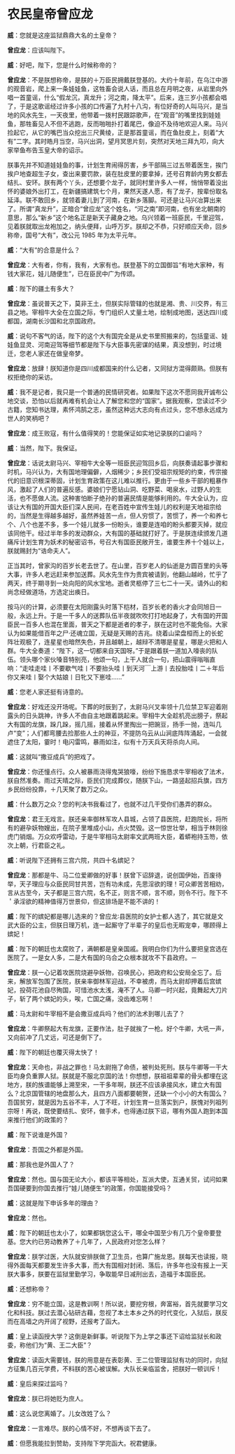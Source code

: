 ﻿# 农民皇帝曾应龙

**威**：您就是这座监狱鼎鼎大名的土皇帝？

**曾应龙**：应该叫陛下。

**威**：好吧，陛下，您是什么时候称帝的？

**曾应龙**：不是朕想称帝，是朕的＋万臣民拥戴朕登基的。大约十年前，在乌江中游的观音岩，爬上来一条娃娃鱼，这牲畜会说人话，而且总在月明之夜，从岩里向外唱一首童谣，什么“假龙沉，真龙升；河之南，降太平”。后来，连三岁小孩都会唱了，于是这歌谣经过许多小孩的口传遍了九村十八沟，有位好奇的人叫马兴，是当地的风水先生，一天夜里，他带着一拨村民跟踪歌声，在“观音”的嘴里找到娃娃鱼，那牲畜见人不但不逃跑，反而啪啪扑打着尾巴，像迫不及待地欢迎人来。马兴捡起它，从它的嘴巴当众挖出三尺黄绫，正是那首童谣，而在鱼肚皮上，刻着“大有”二字。其时皓月当空，马兴出洞，望月冥思片刻，突然对天地三拜九叩，向大家举鱼布告玉皇大帝的诏示。

朕事先并不知道娃娃鱼的事，计划生育闹得厉害，乡干部隔三过五带着医生，挨门挨户地查超生子女，查出来要罚款，装在肚皮里的要拿掉，还号召育龄内男女都去结扎、安环。朕有两个丫头，还想要个龙子，就同村里许多人一样，悄悄带着没出怀的婆娘外出打工，在新疆搞建筑七个月，果然天遂人愿，有了龙子，按辈份取名延泽。联不敢回乡，就领着妻儿到了河南，在新乡落脚。可还是让马兴冶算出来了。所谓“真龙升”，正暗合“曾应龙”这个姓名，“河之南”即河南，也有坐北朝南的意思，那么“新乡”这个地名正是新天子藏身之地。乌兴领着一班臣民，千里迎驾，见着朕就取出龙袍加之，纳头便拜，山呼万岁。朕却之不恭，只好顺应天命，回乡称帝，国号“大有”，改公元 1985 年为太平元年。

**威**：“大有”的合意是什么？

**曾应龙**：大有者，你有，我有，大家有也。朕登基下的立国御旨“有地大家种，有钱大家花，娃儿随便生”，已在臣民中广为传颂。

**威**：陛下的疆土有多大？

**曾应龙**：虽说普天之下，莫非王土，但朕实际管辖的也就是湘、贵、川交界，有三县之地。宰相牛大全在立国之际，专门组织人丈量土地，绘制成地图，送达四川成都国，湖南长沙国和北京国政府。

**威**：说句不客气的话，陛下的这个大有国完全是从史书里照搬来的，包括童谣、娃娃鱼显灵、河南迎驾等细节都是陛下与大臣事先密谋的结果，真没想到，时过境迁，您老人家还在做皇帝梦。

**曾应龙**：放肆！朕知道你是四川成都国来的什么记者，又同狱方混得颇熟。但朕有权拒绝你的采访。

**威**：我不是记者，我只是一个普通的民情研究者。如果陛下这次不愿同我开诚布公地交谈，恐怕以后就再难有机会让人了解您和您的“国家”。据我观察，您读过不少古籍，您知书达理，素怀鸿鹄之志，虽然这种远大志向有点过头，您不想永远成为世人的笑柄吧？

**曾应龙**：成王败寇，有什么值得笑的！您能保证如实地记录朕的口谕吗？

**威**：当然，陛下。我保证。

**曾应龙**：话说太尉马兴、宰相牛大全等一班臣民迎驾回乡后，向朕奏请起事步骤和时机，马兴认为，大有国地理偏僻，人烟稀少；乡民们受祖宗规矩的约束，传宗接代的旧意识根深蒂固，计划生育政策在这儿难以推行。更由于一些乡干部的粗暴作风，激起了人们的普遍反感。婆娘们宁愿钻山洞、吃野菜、喝泉水，过野人的生活，也不愿做人流。这种害怕断子绝孙的普遍民情是能够利用的。牛大全认为，应该让大有国的开国大臣们深人民间，在老百姓中宣传生娃儿的权利是天地祖宗给的，当然是生得越多越好，虽然养娃苦一点，但人穷惯了，苦惯了，养一个和养七个、八个也差不多，多一个娃儿就多一份盼头，谁要是连咱的盼头都要灭掉，就应该同他干。经过半年多的发动群众，大有国的基础就打好了。于是朕连续颁发几道痛斥计划生育为妖术的秘密诏书，号召大有国臣民敞开生，谁要生养十个娃以上，朕就赐封为“诰命夫人”。

正当其时，曾家沟的百岁长老去世了。在山里，百岁老人的仙逝是方圆百里的头等大事，许多人老远赶来参加送葬。风水先生作为贵宾被请到，他翻山越岭，忙乎了两天，终于期寻到一处向阳的风水宝地。逝者灵柩停了三七二十一天。请外山的和尚念经做道场，方选定出痪日。

按马兴的计算，必须要在太阳刚露头时落下桤材，百岁长老的香火才会同旭日一般，永远上升。于是一千多人的送葬队伍半夜就吹吹打打地起身了，大有国的开国臣民一百多人也混在里面，普天之下都是逝者的孝子，朕在这时也不能免俗。大家认为如果能借百年之尸·还魂立国，无疑是天赐的吉兆。绕着山梁盘桓而上的长蛇阵壮观极了，连星星也暗然失色，并且越朝上，越辩不清哪是星星，哪是火把和人群。牛大全奏道：“陛下，这一切都来自天国呀。”于是跟着朕一道加入嚎丧的队伍。领头哪个家伙嗓音特别亮，他颂一句，上干人就合一句，把山震得嗡嗡直响：“走哇走哇丨不要歇气哇丨不要抬头哇丨到天河￣上游丨去投胎哇丨二＋年后你又来哇丨娶个大姑娘丨日牝又下崽哇……”

**威**：您老人家还挺有诗意的。

**曾应龙**：好戏还没开场呢。下葬的时辰到了，太尉马兴叉率领十几位禁卫军迎着刚露头的日头跳神，许多人不由自主地跟着跳起来。宰相牛大全趁机亮出膀子，祭起大有国的龙旗，跺几跺，摇几摇，接着从怀里掏出一把豌豆，扬手一抛，连叫几卢“变”；人们都弯腰去捡那些人土的神豆，不提防乌云从山涧底阵阵涌起，一会就遮住了太阳，霎时！电闪雷鸣，暴雨如注，似有十万天兵天将杀向人间。

**威**：这就叫“撒豆成兵”的把戏了。

**曾应龙**：你还憧点行。众人被暴雨浇得鬼哭狼嚎，纷纷下施恳求牛宰相收了法术，朕自然准奏。雨过天晴之际，臣民们完成葬仪，随朕下山，一路竖起招兵旗，四方乡民纷纷投靠，＋几天聚了数万之众。

**威**：什么数万之众？您的判决书我看过了，也就不过几干受你们愚弄的群众。

**曾应龙**：君王无戏言。朕还亲率御林军攻人县城，占领了县医院，赶跑院长，将所有的避孕妖物嫂出，在院子里堆成小山，点火焚毁。这一惊世壮举，相当于林则徐虎门销烟。万众欢呼雷动，于是牛宰相马太尉率文武两班大臣，着蟒袍持玉笏，依次上朝，行君臣之礼。

**威**：听说陛下还拥有三宫六院，共四十名嫔妃？

**曾应龙**：那都是牛、马二位爱卿做的好事！朕曾下诏辞退，说创国伊始，百废待举，天子理应与众臣民同甘共苦，岂有功未成，先思淫欲的理！可众卿苦苦相劝，言从古至今，天子都是三宫六院，名不正，则言不顺，言不顺，则令不行。陛下不＇承淫欲的精神值得万世景仰，但这排场是不能不讲的！

**威**：陛下的嫔妃都是哪儿选来的？曾应龙∶县医院的女护士都人选了，其它就是文武大臣的公主，但朕日理万机，连一起厮守了半辈子的皇后也无暇宠幸，哪顾得上嫔妃！

**威**：陛下的朝廷也太腐败了，满朝都是皇亲国戚。我明白你们为什么要把皇宫选在医院了。一是女人多，二是大有国的乌合之众根本就攻不下县政府。－

**曾应龙**：朕一心记着攻医院烧避孕妖物，召唤民心，把政府和公安局全忘了。后来，解放军包围了医院，朕亲率御林军迎战，不幸被虏，而马太尉却押着后宫嫔妃，投荷花池自尽殉国，可惜池水太浅，淹不了人。马卿一时兴起，竟舞起大刀片子，斩了两个嫔妃的头，唉，亡国之痛，没齿难忘啊！

**威**：马太尉和牛宰相不是会撒豆成兵吗？他们的法术到哪儿去了？

**曾应龙**：牛卿祭起大有龙旗，正要作法，肚子就挨了一枪。好个牛卿，大吼一声，又向前冲了几丈远，可还是倒下了。

**威**：陛下的朝廷也覆灭得太快了！

**曾应龙**：天命也，非战之罪也！马太尉拖了命债，被判处死刑。朕与牛卿等一干大臣均身负重罪人狱。朕就是不服北京国的法！你想想，朕祖祖辈辈的骨头都埋在这地方，朕的族谱能够上溯至宋，一干多年啊，朕还不应该承接风水，建立大有国么？北京国管辖的地盘那么大，且四方八面都要朝贺，还缺一个小小的大有国么？吾国贫穷，就是因为五谷不丰，人丁不旺，计划生育一旦落实到户，朕愧对列祖列宗呀！再说，既使要结扎、安环，做手术，也得通过朕下诏，哪有外国人跑到本国来推行他们的政策的？

**威**：陛下说谁是外国？

**曾应龙**：吾国之外都是外国。

**威**：那我也是外国人了？

**曾应龙**：然也。国与国无论大小，都该平等相处，互派大使，互通关贸，试问如果吾国硬要到你国去推行“娃儿随便生”的政策，你国能接受吗？

**威**：这就是陛下申诉多年的理由？

**曾应龙**：然也。

**威**：陛下的朝廷也太小了，如果都锅您这么干，哪全中国至少有几万个皇帝要登基。您大约已劳动教养了＋几年了，人民政府对您怎么样？

**曾应龙**：朕学过医，大队就安排朕做了卫生员，也算广施龙恩。朕每天也读报，晓得外面每天都要发生许多大事，而大有国相对封闭、落后，许多年也没有报上一天朕大事多，朕要在监狱里勤学习，争取能早日减刑出去，造福于本国臣民。

**威**：还想称帝？

**曾应龙**：穷不能立国，这是教训啊！所以说，要挖穷根，奔富裕，首先就要学习文化和科技。朕过去潜心钻研古藉，忽视了本土本乡之外的时代变化，入狱后，朕反而在高墙之内开阔了视野，还报考了函大。

**威**：皇上读函授大学？这倒是新鲜事。听说陛下为上学之事还下诏给监狱长和政委，称他们为“黄、王二大臣”？

**曾应龙**：读函大需要钱，朕的用意是在表彰黄、王二位管理监狱有功的同时，向狱方征集几百元学费，不料朕的苦心被误解。大队长亲临监舍，把朕好一顿训斥！

**威**：皇后来探过监吗？

**曾应龙**：朕已将她贬为庶人。

**威**：这么说您离婚了。儿女改姓了么？

**曾应龙**：一言难尽。朕的心情不好，不想再谈下去了。

**威**：但愿我能拉到赞助，支持陛下学完函大。祝君健康。
